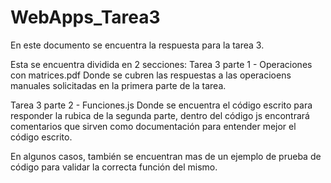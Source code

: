 # WebApps_Tarea3

En este documento se encuentra la respuesta para la tarea 3.

Esta se encuentra dividida en 2 secciones:
Tarea 3 parte 1 - Operaciones con matrices.pdf
Donde se cubren las respuestas a las operacioens manuales solicitadas en la primera parte de la tarea.

Tarea 3 parte 2 - Funciones.js
Donde se encuentra el código escrito para responder la rubica de la segunda parte, dentro del código js encontrará comentarios
que sirven como documentación para entender mejor el código escrito.

En algunos casos, también se encuentran mas de un ejemplo de prueba de código para validar la correcta función del mismo.
